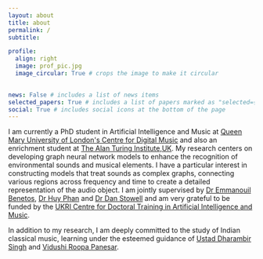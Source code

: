 ```yaml
---
layout: about
title: about
permalink: /
subtitle: 

profile:
  align: right
  image: prof_pic.jpg
  image_circular: True # crops the image to make it circular
  

news: False # includes a list of news items
selected_papers: True # includes a list of papers marked as "selected={true}"
social: True # includes social icons at the bottom of the page
---
```


I am currently a PhD student in Artificial Intelligence and Music at [Queen Mary University of London's Centre for Digital Music](https://www.c4dm.eecs.qmul.ac.uk/) and also an enrichment student at [The Alan Turing Institute,UK](https://www.turing.ac.uk/). My research centers on developing  graph neural network models to enhance the recognition of environmental sounds and musical elements. I have a particular interest in constructing models that treat sounds as complex graphs, connecting various regions across frequency and time to create a detailed representation of the audio object. I am jointly supervised by [Dr Emmanouil Benetos](http://www.eecs.qmul.ac.uk/~emmanouilb/), [Dr Huy Phan](https://pquochuy.github.io/) and [Dr Dan Stowell](http://mcld.co.uk/research/) and am very grateful to be funded by the [UKRI Centre for Doctoral Training in Artificial Intelligence and Music](https://www.aim.qmul.ac.uk/).

In addition to my research, I am deeply committed to the study of Indian classical music, learning under the esteemed guidance of [Ustad Dharambir Singh](http://www.dharambir.com/about-2-2/) and [Vidushi Roopa Panesar](http://roopapanesarmusic.com/).

